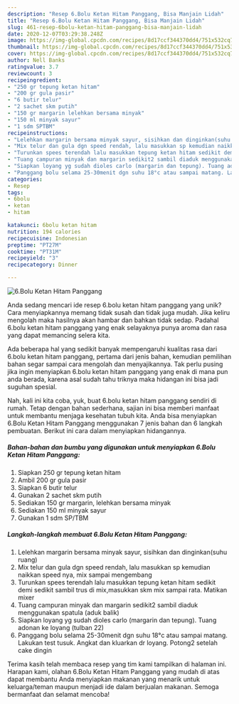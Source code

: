 ```yaml
---
description: "Resep 6.Bolu Ketan Hitam Panggang, Bisa Manjain Lidah"
title: "Resep 6.Bolu Ketan Hitam Panggang, Bisa Manjain Lidah"
slug: 461-resep-6bolu-ketan-hitam-panggang-bisa-manjain-lidah
date: 2020-12-07T03:29:38.248Z
image: https://img-global.cpcdn.com/recipes/8d17ccf344370dd4/751x532cq70/6bolu-ketan-hitam-panggang-foto-resep-utama.jpg
thumbnail: https://img-global.cpcdn.com/recipes/8d17ccf344370dd4/751x532cq70/6bolu-ketan-hitam-panggang-foto-resep-utama.jpg
cover: https://img-global.cpcdn.com/recipes/8d17ccf344370dd4/751x532cq70/6bolu-ketan-hitam-panggang-foto-resep-utama.jpg
author: Nell Banks
ratingvalue: 3.7
reviewcount: 3
recipeingredient:
- "250 gr tepung ketan hitam"
- "200 gr gula pasir"
- "6 butir telur"
- "2 sachet skm putih"
- "150 gr margarin lelehkan bersama minyak"
- "150 ml minyak sayur"
- "1 sdm SPTBM"
recipeinstructions:
- "Lelehkan margarin bersama minyak sayur, sisihkan dan dinginkan(suhu ruang)"
- "Mix telur dan gula dgn speed rendah, lalu masukkan sp kemudian naikkan speed nya, mix sampai mengembang"
- "Turunkan spees terendah lalu masukkan tepung ketan hitam sedikit demi sedikit sambil trus di mix,masukkan skm mix sampai rata. Matikan mixer"
- "Tuang campuran minyak dan margarin sedikit2 sambil diaduk menggunakan spatula (aduk balik)"
- "Siapkan loyang yg sudah dioles carlo (margarin dan tepung). Tuang adonan ke loyang (tulban 22)"
- "Panggang bolu selama 25-30menit dgn suhu 18°c atau sampai matang. Lakukan test tusuk. Angkat dan kluarkan dr loyang. Potong2 setelah cake dingin"
categories:
- Resep
tags:
- 6bolu
- ketan
- hitam

katakunci: 6bolu ketan hitam 
nutrition: 194 calories
recipecuisine: Indonesian
preptime: "PT27M"
cooktime: "PT31M"
recipeyield: "3"
recipecategory: Dinner

---
```



![6.Bolu Ketan Hitam Panggang](https://img-global.cpcdn.com/recipes/8d17ccf344370dd4/751x532cq70/6bolu-ketan-hitam-panggang-foto-resep-utama.jpg)

Anda sedang mencari ide resep 6.bolu ketan hitam panggang yang unik? Cara menyiapkannya memang tidak susah dan tidak juga mudah. Jika keliru mengolah maka hasilnya akan hambar dan bahkan tidak sedap. Padahal 6.bolu ketan hitam panggang yang enak selayaknya punya aroma dan rasa yang dapat memancing selera kita.



Ada beberapa hal yang sedikit banyak mempengaruhi kualitas rasa dari 6.bolu ketan hitam panggang, pertama dari jenis bahan, kemudian pemilihan bahan segar sampai cara mengolah dan menyajikannya. Tak perlu pusing jika ingin menyiapkan 6.bolu ketan hitam panggang yang enak di mana pun anda berada, karena asal sudah tahu triknya maka hidangan ini bisa jadi suguhan spesial.


Nah, kali ini kita coba, yuk, buat 6.bolu ketan hitam panggang sendiri di rumah. Tetap dengan bahan sederhana, sajian ini bisa memberi manfaat untuk membantu menjaga kesehatan tubuh kita. Anda bisa menyiapkan 6.Bolu Ketan Hitam Panggang menggunakan 7 jenis bahan dan 6 langkah pembuatan. Berikut ini cara dalam menyiapkan hidangannya.

<!--inarticleads1-->

##### Bahan-bahan dan bumbu yang digunakan untuk menyiapkan 6.Bolu Ketan Hitam Panggang:

1. Siapkan 250 gr tepung ketan hitam
1. Ambil 200 gr gula pasir
1. Siapkan 6 butir telur
1. Gunakan 2 sachet skm putih
1. Sediakan 150 gr margarin, lelehkan bersama minyak
1. Sediakan 150 ml minyak sayur
1. Gunakan 1 sdm SP/TBM




<!--inarticleads2-->

##### Langkah-langkah membuat 6.Bolu Ketan Hitam Panggang:

1. Lelehkan margarin bersama minyak sayur, sisihkan dan dinginkan(suhu ruang)
1. Mix telur dan gula dgn speed rendah, lalu masukkan sp kemudian naikkan speed nya, mix sampai mengembang
1. Turunkan spees terendah lalu masukkan tepung ketan hitam sedikit demi sedikit sambil trus di mix,masukkan skm mix sampai rata. Matikan mixer
1. Tuang campuran minyak dan margarin sedikit2 sambil diaduk menggunakan spatula (aduk balik)
1. Siapkan loyang yg sudah dioles carlo (margarin dan tepung). Tuang adonan ke loyang (tulban 22)
1. Panggang bolu selama 25-30menit dgn suhu 18°c atau sampai matang. Lakukan test tusuk. Angkat dan kluarkan dr loyang. Potong2 setelah cake dingin




Terima kasih telah membaca resep yang tim kami tampilkan di halaman ini. Harapan kami, olahan 6.Bolu Ketan Hitam Panggang yang mudah di atas dapat membantu Anda menyiapkan makanan yang menarik untuk keluarga/teman maupun menjadi ide dalam berjualan makanan. Semoga bermanfaat dan selamat mencoba!
